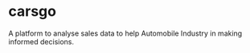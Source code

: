 # carsgo
A platform to analyse sales data to help Automobile Industry in making informed decisions.
